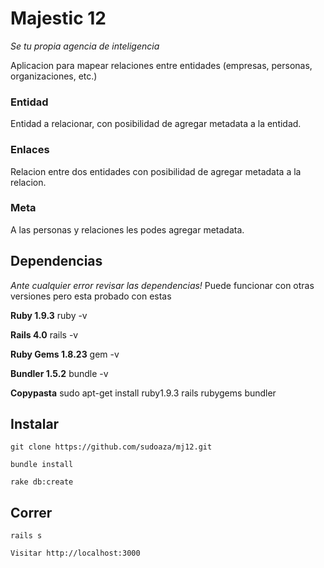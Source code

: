 Majestic 12
============
_Se tu propia agencia de inteligencia_

Aplicacion para mapear relaciones entre entidades 
(empresas, personas, organizaciones, etc.)

### Entidad

Entidad a relacionar, con posibilidad de agregar
metadata a la entidad.

### Enlaces

Relacion entre dos entidades con posibilidad de agregar
metadata a la relacion.

### Meta

A las personas y relaciones les podes agregar metadata.

## Dependencias

_Ante cualquier error revisar las dependencias!_
Puede funcionar con otras versiones pero esta probado 
con estas

**Ruby 1.9.3**
    ruby -v

**Rails 4.0**
    rails -v

**Ruby Gems 1.8.23**
    gem -v 

**Bundler 1.5.2**
    bundle -v

**Copypasta**
    sudo apt-get install ruby1.9.3 rails rubygems bundler

## Instalar

    git clone https://github.com/sudoaza/mj12.git

    bundle install

    rake db:create


## Correr

    rails s
    
    Visitar http://localhost:3000





